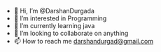 - 👋 Hi, I’m @DarshanDurgada
- 👀 I’m interested in Programming
- 🌱 I’m currently learning java
- 💞️ I’m looking to collaborate on anything
- 📫 How to reach me darshandurgad@gmail.com
  

<!---
DarshanDurgada/DarshanDurgada is a ✨ special ✨ repository because its `README.md` (this file) appears on your GitHub profile.
You can click the Preview link to take a look at your changes.
--->
